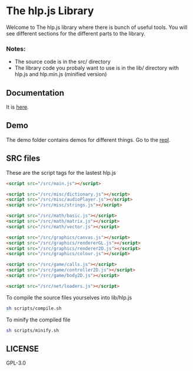 # The hlp.js Library

Welcome to The hlp.js library where there is bunch of useful tools.
You will see different sections for the different parts to the library.

### Notes:

- The source code is in the src/ directory
- The library code you probaly want to use is in the lib/ directory with hlp.js and hlp.min.js (minified version)

## Documentation

It is [here](../master/doc/).

## Demo

The demo folder contains demos for different things. Go to the [repl](https://hlpjs.calbabreaker1.repl.co/demo).

## SRC files

These are the script tags for the lastest hlp.js

```html
<script src="/src/main.js"></script>

<script src="/src/misc/dictionary.js"></script>
<script src="/src/misc/audioPlayer.js"></script>
<script src="/src/misc/strings.js"></script>

<script src="/src/math/basic.js"></script>
<script src="/src/math/matrix.js"></script>
<script src="/src/math/vector.js"></script>

<script src="/src/graphics/canvas.js"></script>
<script src="/src/graphics/rendererGL.js"></script>
<script src="/src/graphics/renderer2D.js"></script>
<script src="/src/graphics/colour.js"></script>

<script src="/src/game/calls.js"></script>
<script src="/src/game/controller2D.js"></script>
<script src="/src/game/body2D.js"></script>

<script src="/src/net/loaders.js"></script>
```

To compile the source files yourselves into lib/hlp.js

```sh
sh scripts/compile.sh
```

To minify the compiled file

```sh
sh scripts/minify.sh
```

## LICENSE

GPL-3.0
